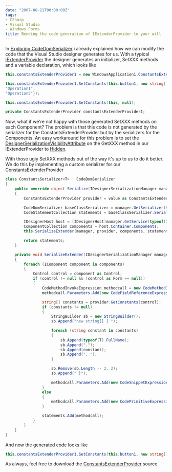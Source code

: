 ```yaml
---
date: "2007-08-21T00:00:00Z"
tags:
- CSharp
- Visual Studio
- Windows Forms
title: Bending the code generation of IExtenderProvider to your will
---
```

In [Exploring CodeDomSerializer](http://www.timvw.be/exploring-codedomserializer/) i already explained how we can modify the code that the Visual Studio designer generates for us. With a typical [IExtenderProvider](http://msdn2.microsoft.com/en-us/library/system.componentmodel.iextenderprovider.aspx) the designer generates an initializer, SetXXX methods and a variable declaration, which looks like

```csharp
this.constantsExtenderProvider1 = new WindowsApplication1.ConstantsExtenderProvider();

this.constantsExtenderProvider1.SetConstants(this.button1, new string[] {
"Operation1",
"Operation5"});

this.constantsExtenderProvider1.SetConstants(this, null);

private ConstantsExtenderProvider constantsExtenderProvider1;
```

Now, what if we're not happy with those generated SetXXX methods on each Component? The problem is that this code is not generated by the serializer for the ConstantsExtenderProvider but by the serializers for the Components. An easy workaround for this problem is to set the [DesignerSerializationVisibilityAttribute](http://msdn2.microsoft.com/en-us/library/system.componentmodel.designerserializationvisibilityattribute.aspx) on the GetXXX method in our IExtenderProvider to [Hidden](http://msdn2.microsoft.com/en-us/library/system.componentmodel.designerserializationvisibility.aspx).

With those ugly SetXXX methods out of the way it's up to us to do it better. We do this by implementing a custom serializer for our ConstantsExtenderProvider

```csharp
class ConstantsSerializer<T> : CodeDomSerializer
{
	public override object Serialize(IDesignerSerializationManager manager, object value)
	{
		ConstantsExtenderProvider provider = value as ConstantsExtenderProvider;

		CodeDomSerializer baseClassSerializer = manager.GetSerializer(typeof(ConstantsExtenderProvider).BaseType, typeof(CodeDomSerializer)) as CodeDomSerializer;
		CodeStatementCollection statements = baseClassSerializer.Serialize(manager, value) as CodeStatementCollection;

		IDesignerHost host = (IDesignerHost)manager.GetService(typeof(IDesignerHost));
		ComponentCollection components = host.Container.Components;
		this.SerializeExtender(manager, provider, components, statements);

		return statements;
	}

	private void SerializeExtender(IDesignerSerializationManager manager, ConstantsExtenderProvider provider, ComponentCollection components, CodeStatementCollection statements)
	{
		foreach (IComponent component in components)
		{
			Control control = component as Control;
			if (control != null && (control as Form == null))
			{
				CodeMethodInvokeExpression methodcall = new CodeMethodInvokeExpression(base.SerializeToExpression(manager, provider), "SetConstants");
				methodcall.Parameters.Add(new CodeFieldReferenceExpression(new CodeThisReferenceExpression(), control.Name));

				string[] constants = provider.GetConstants(control);
				if (constants != null)
				{
					StringBuilder sb = new StringBuilder();
					sb.Append("new string[] { ");

					foreach (string constant in constants)
					{
						sb.Append(typeof(T).FullName);
						sb.Append(".");
						sb.Append(constant);
						sb.Append(", ");
					}

					sb.Remove(sb.Length -- 2, 2);
					sb.Append(" }");

					methodcall.Parameters.Add(new CodeSnippetExpression(sb.ToString()));
				}
				else
				{
					methodcall.Parameters.Add(new CodePrimitiveExpression(null));
				}

				statements.Add(methodcall);
			}
		}
	}
}
```

And now the generated code looks like

```csharp
this.constantsExtenderProvider1.SetConstants(this.button1, new string[] { WindowsApplication1.Constants.Operation1, WindowsApplication1.Constants.Operation5 });
```

As always, feel free to download the [ConstantsExtenderProvider](http://www.timvw.be/wp-content/code/csharp/ConstantsExtenderProvider.zip) source.
